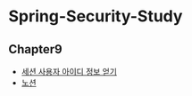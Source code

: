 # Spring-Security-Study

## Chapter9
- [세션 사용자 아이디 정보 얻기](https://www.youtube.com/watch?v=t-TsjyBmHcQ&list=PLJkjrxxiBSFCKD9TRKDYn7IE96K2u3C3U&index=11&ab_channel=%EA%B0%9C%EB%B0%9C%EC%9E%90%EC%9C%A0%EB%AF%B8)<br>
- [노션](https://substantial-park-a17.notion.site/9-9f5d711ee983420f810165dcf19cbc4a)

